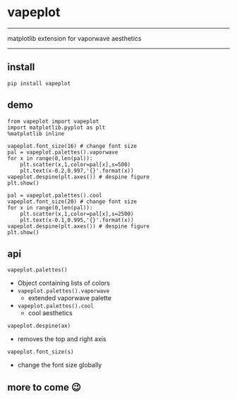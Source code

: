 # vapeplot

---

matplotlib extension for vaporwave aesthetics 

---

## install

```
pip install vapeplot 
```

## demo

```
from vapeplot import vapeplot
import matplotlib.pyplot as plt
%matplotlib inline

vapeplot.font_size(16) # change font size
pal = vapeplot.palettes().vaporwave
for x in range(0,len(pal)):
    plt.scatter(x,1,color=pal[x],s=500)
    plt.text(x-0.2,0.997,'{}'.format(x))
vapeplot.despine(plt.axes()) # despine figure
plt.show()
```

```
pal = vapeplot.palettes().cool
vapeplot.font_size(20) # change font size
for x in range(0,len(pal)):
    plt.scatter(x,1,color=pal[x],s=2500)
    plt.text(x-0.1,0.995,'{}'.format(x))
vapeplot.despine(plt.axes()) # despine figure
plt.show()
```

## api

`vapeplot.palettes()`
* Object containing lists of colors
* `vapeplot.palettes().vaporwave`
  * extended vaporwave palette
* `vapeplot.palettes().cool`
  * cool aesthetics

`vapeplot.despine(ax)`
  * removes the top and right axis

`vapeplot.font_size(s)`
  * change the font size globally 

## more to come :wink:
